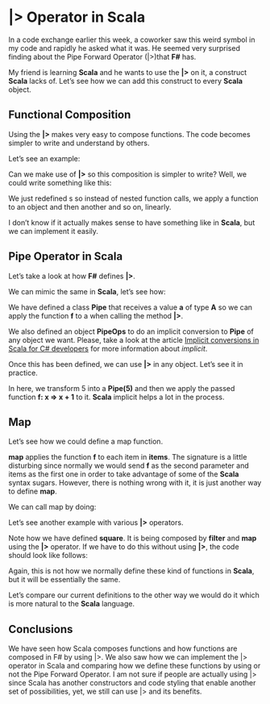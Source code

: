 # |> Operator in Scala

In a code exchange earlier this week, a coworker saw this weird symbol in my code and rapidly he asked what it was. He seemed very surprised finding about the Pipe Forward Operator (|>)that __F#__ has.

My friend is learning __Scala__ and he wants to use the __|>__ on it, a construct __Scala__ lacks of. Let’s see how we can add this construct to every __Scala__ object.

## Functional Composition

Using the __|>__ makes very easy to compose functions. The code becomes simpler to write and understand by others.

Let’s see an example:

<script src="https://gist.github.com/anicolaspp/10f16118c18852e29fec.js"></script>

Can we make use of __|>__ so this composition is simpler to write? Well, we could write something like this:

<script src="https://gist.github.com/anicolaspp/661c423dd70eea6915ec.js"></script>

We just redefined s so instead of nested function calls, we apply a function to an object and then another and so on, linearly.

I don’t know if it actually makes sense to have something like in __Scala__, but we can implement it easily.

## Pipe Operator in Scala

Let’s take a look at how __F#__ defines __|>__.

<script src="https://gist.github.com/anicolaspp/b51f7986571bad061a1d.js"></script>

We can mimic the same in __Scala__, let’s see how:

<script src="https://gist.github.com/anicolaspp/774851ad942ad54541ec.js"></script>

We have defined a class __Pipe__ that receives a value __a__ of type __A__ so we can apply the function __f__ to a when calling the method __|>__.

We also defined an object __PipeOps__ to do an implicit conversion to __Pipe__ of any object we want. Please, take a look at the article [Implicit conversions in Scala for C# developers](https://medium.com/@anicolaspp/implicit-conversions-in-scala-for-c-developers-92ea6c7902fa#.vnw84hxr9) for more information about _implicit_.

Once this has been defined, we can use __|>__ in any object. Let’s see it in practice.

<script src="https://gist.github.com/anicolaspp/184ccb4b48cb814f4959.js"></script>

In here, we transform 5 into a __Pipe(5)__ and then we apply the passed function __f: x => x + 1__ to it. __Scala__ implicit helps a lot in the process.

## Map

Let’s see how we could define a map function.

<script src="https://gist.github.com/anicolaspp/98e5c954b80102a0f981.js"></script>

__map__ applies the function __f__ to each item in __items__. The signature is a little disturbing since normally we would send __f__ as the second parameter and items as the first one in order to take advantage of some of the __Scala__ syntax sugars. However, there is nothing wrong with it, it is just another way to define __map__.

We can call map by doing:

<script src="https://gist.github.com/anicolaspp/b4e8a94b0cddaa7d1931.js"></script>

Let’s see another example with various __|>__ operators.

<script src="https://gist.github.com/anicolaspp/0234c7ddfada5449f341.js"></script>

Note how we have defined __square__. It is being composed by __filter__ and __map__ using the __|>__ operator. If we have to do this without using __|>__, the code should look like follows:

<script src="https://gist.github.com/anicolaspp/e9421dbe243db4636536.js"></script>

Again, this is not how we normally define these kind of functions in __Scala__, but it will be essentially the same.

Let’s compare our current definitions to the other way we would do it which is more natural to the __Scala__ language.

<script src="https://gist.github.com/anicolaspp/c2ed858794971e9697e6.js"></script>

## Conclusions
We have seen how Scala composes functions and how functions are composed in F# by using |>. We also saw how we can implement the |> operator in Scala and comparing how we define these functions by using or not the Pipe Forward Operator. I am not sure if people are actually using |> since Scala has another constructors and code styling that enable another set of possibilities, yet, we still can use |> and its benefits.
